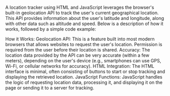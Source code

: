 A location tracker using HTML and JavaScript leverages the browser's built-in geolocation API to track the user's current geographical location. This API provides information about the user's latitude and longitude, along with other data such as altitude and speed. Below is a description of how it works, followed by a simple code example:

How it Works:
Geolocation API: This is a feature built into most modern browsers that allows websites to request the user's location. Permission is required from the user before their location is shared.
Accuracy: The location data provided by the API can be very accurate (within a few meters), depending on the user's device (e.g., smartphones can use GPS, Wi-Fi, or cellular networks for accuracy).
HTML Integration: The HTML interface is minimal, often consisting of buttons to start or stop tracking and displaying the retrieved location.
JavaScript Functions: JavaScript handles the logic of requesting location data, processing it, and displaying it on the page or sending it to a server for tracking.
